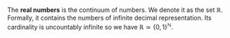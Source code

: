 
The **real numbers** is the continuum of numbers. We denote it as the set $\mathbb{R}$. Formally, it contains the numbers of infinite decimal representation. Its cardinality is uncountably infinite so we have $\mathbb{R} \simeq \{ 0, 1 \}^{\mathbb{N}}$.

